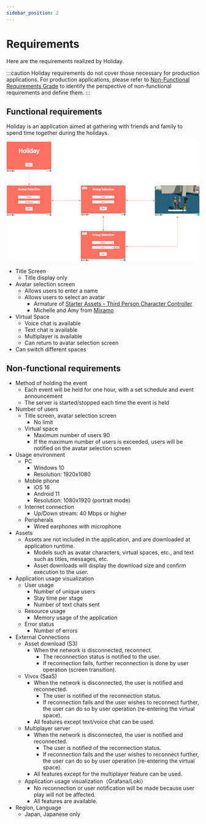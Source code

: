 ```yaml
---
sidebar_position: 2
---
```


# Requirements

Here are the requirements realized by Holiday.

:::caution
Holiday requirements do not cover those necessary for production applications.
For production applications, please refer to [Non-Functional Requirements Grade](https://www.ipa.go.jp/sec/softwareengineering/std/ent03-b.html) to identify the perspective of non-functional requirements and define them.
:::

## Functional requirements

Holiday is an application aimed at gathering with friends and family to spend time together during the holidays.

![holiday](../img/holiday.png)

- Title Screen
  - Title display only
- Avatar selection screen
  - Allows users to enter a name
  - Allows users to select an avatar
    - Armature of [Starter Assets - Third Person Character Controller](https://assetstore.unity.com/packages/essentials/starter-assets-third-person-character-controller-196526?locale=en-JP)
    - Michelle and Amy from [Mixamo](https://www.mixamo.com)
- Virtual Space
  - Voice chat is available
  - Text chat is available
  - Multiplayer is available
  - Can return to avatar selection screen
- Can switch different spaces

## Non-functional requirements

- Method of holding the event
  - Each event will be held for one hour, with a set schedule and event announcement
  - The server is started/stopped each time the event is held
- Number of users
  - Title screen, avatar selection screen
    - No limit
  - Virtual space
    - Maximum number of users 90
    - If the maximum number of users is exceeded, users will be notified on the avatar selection screen
- Usage environment
  - PC
    - Windows 10
    - Resolution: 1920x1080
  - Mobile phone
    - iOS 16
    - Android 11
    - Resolution: 1080x1920 (portrait mode)
  - Internet connection
    - Up/Down stream: 40 Mbps or higher
  - Peripherals
    - Wired earphones with microphone
- Assets
  - Assets are not included in the application, and are downloaded at application runtime.
    - Models such as avatar characters, virtual spaces, etc., and text such as titles, messages, etc.
    - Asset downloads will display the download size and confirm execution to the user.
- Application usage visualization
  - User usage
    - Number of unique users
    - Stay time per stage
    - Number of text chats sent
  - Resource usage
    - Memory usage of the application
  - Error status
    - Number of errors
- External Connections
  - Asset download (S3)
    - When the network is disconnected, reconnect.
      - The reconnection status is notified to the user.
      - If reconnection fails, further reconnection is done by user operation (screen transition).
  - Vivox (SaaS)
    - When the network is disconnected, the user is notified and reconnected.
      - The user is notified of the reconnection status.
      - If reconnection fails and the user wishes to reconnect further, the user can do so by user operation (re-entering the virtual space).
    - All features except text/voice chat can be used.
  - Multiplayer server
    - When the network is disconnected, the user is notified and reconnected.
      - The user is notified of the reconnection status.
      - If reconnection fails and the user wishes to reconnect further, the user can do so by user operation (re-entering the virtual space).
    - All features except for the multiplayer feature can be used.
  - Application usage visualization（Grafana/Loki）
    - No reconnection or user notification will be made because user play will not be affected.
    - All features are available.
- Region, Language
  - Japan, Japanese only